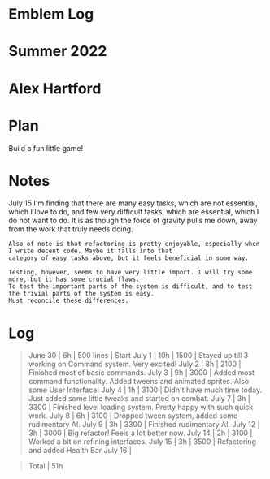 # Emblem Log
# Summer 2022
# Alex Hartford

 Plan
======
Build a fun little game!

 Notes
=======
July 15
	I'm finding that there are many easy tasks, which are not essential, which I love to do, and few very difficult tasks,
	which are essential, which I do not want to do. It is as though the force of gravity pulls me down, away from the work
	that truly needs doing.

	Also of note is that refactoring is pretty enjoyable, especially when I write decent code. Maybe it falls into that
	category of easy tasks above, but it feels beneficial in some way.
	
	Testing, however, seems to have very little import. I will try some more, but it has some crucial flaws.
	To test the important parts of the system is difficult, and to test the trivial parts of the system is easy.
	Must reconcile these differences.

 Log
=====
> June 30 | 6h  | 500 lines   | Start
> July 1  | 10h | 1500 		  | Stayed up till 3 working on Command system. Very excited!
> July 2  | 8h	| 2100		  | Finished most of basic commands.
> July 3  | 9h  | 3000		  | Added most command functionality. Added tweens and animated sprites. Also some User Interface!
> July 4  | 1h  | 3100		  | Didn't have much time today. Just added some little tweaks and started on combat.
> July 7  | 3h  | 3300		  | Finished level loading system. Pretty happy with such quick work.
> July 8  | 6h  | 3100		  | Dropped tween system, added some rudimentary AI.
> July 9  | 3h  | 3300		  | Finished rudimentary AI.
> July 12 | 3h  | 3000		  | Big refactor! Feels a lot better now.
> July 14 | 2h  | 3100		  | Worked a bit on refining interfaces.
> July 15 | 3h  | 3500		  | Refactoring and added Health Bar
> July 16 | 

> Total	  | 51h
